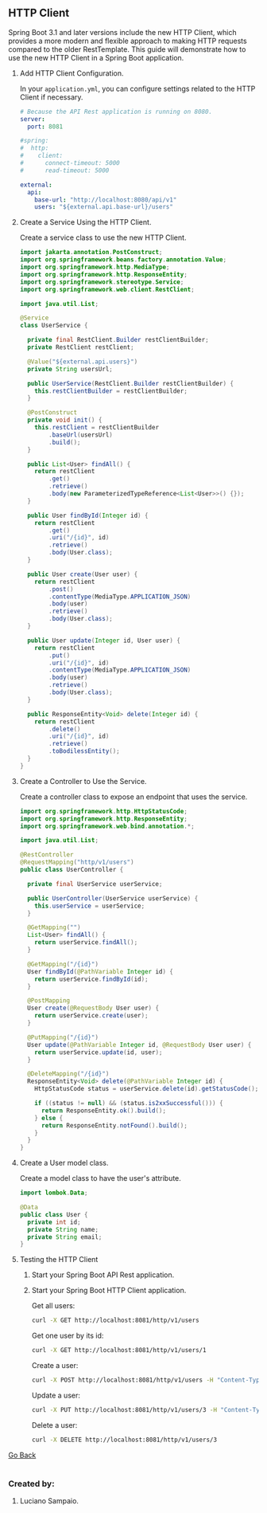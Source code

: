 ## HTTP Client

Spring Boot 3.1 and later versions include the new HTTP Client, which provides a more modern and flexible approach to making HTTP requests compared to the older RestTemplate. This guide will demonstrate how to use the new HTTP Client in a Spring Boot application.

1. Add HTTP Client Configuration.

    In your `application.yml`, you can configure settings related to the HTTP Client if necessary.

    ```yml
    # Because the API Rest application is running on 8080.
    server:
      port: 8081

    #spring:
    #  http:
    #    client:
    #      connect-timeout: 5000
    #      read-timeout: 5000

    external:
      api:
        base-url: "http://localhost:8080/api/v1"
        users: "${external.api.base-url}/users"
    ```

1. Create a Service Using the HTTP Client.

    Create a service class to use the new HTTP Client.

    ```java
    import jakarta.annotation.PostConstruct;
    import org.springframework.beans.factory.annotation.Value;
    import org.springframework.http.MediaType;
    import org.springframework.http.ResponseEntity;
    import org.springframework.stereotype.Service;
    import org.springframework.web.client.RestClient;

    import java.util.List;

    @Service
    class UserService {

      private final RestClient.Builder restClientBuilder;
      private RestClient restClient;

      @Value("${external.api.users}")
      private String usersUrl;

      public UserService(RestClient.Builder restClientBuilder) {
        this.restClientBuilder = restClientBuilder;
      }

      @PostConstruct
      private void init() {
        this.restClient = restClientBuilder
            .baseUrl(usersUrl)
            .build();
      }

      public List<User> findAll() {
        return restClient
            .get()
            .retrieve()
            .body(new ParameterizedTypeReference<List<User>>() {});
      }

      public User findById(Integer id) {
        return restClient
            .get()
            .uri("/{id}", id)
            .retrieve()
            .body(User.class);
      }

      public User create(User user) {
        return restClient
            .post()
            .contentType(MediaType.APPLICATION_JSON)
            .body(user)
            .retrieve()
            .body(User.class);
      }

      public User update(Integer id, User user) {
        return restClient
            .put()
            .uri("/{id}", id)
            .contentType(MediaType.APPLICATION_JSON)
            .body(user)
            .retrieve()
            .body(User.class);
      }

      public ResponseEntity<Void> delete(Integer id) {
        return restClient
            .delete()
            .uri("/{id}", id)
            .retrieve()
            .toBodilessEntity();
      }
    }
    ```

1. Create a Controller to Use the Service.

    Create a controller class to expose an endpoint that uses the service.

    ```java
    import org.springframework.http.HttpStatusCode;
    import org.springframework.http.ResponseEntity;
    import org.springframework.web.bind.annotation.*;

    import java.util.List;

    @RestController
    @RequestMapping("http/v1/users")
    public class UserController {

      private final UserService userService;

      public UserController(UserService userService) {
        this.userService = userService;
      }

      @GetMapping("")
      List<User> findAll() {
        return userService.findAll();
      }

      @GetMapping("/{id}")
      User findById(@PathVariable Integer id) {
        return userService.findById(id);
      }

      @PostMapping
      User create(@RequestBody User user) {
        return userService.create(user);
      }

      @PutMapping("/{id}")
      User update(@PathVariable Integer id, @RequestBody User user) {
        return userService.update(id, user);
      }

      @DeleteMapping("/{id}")
      ResponseEntity<Void> delete(@PathVariable Integer id) {
        HttpStatusCode status = userService.delete(id).getStatusCode();

        if ((status != null) && (status.is2xxSuccessful())) {
          return ResponseEntity.ok().build();
        } else {
          return ResponseEntity.notFound().build();
        }
      }
    }
    ```

1. Create a User model class.

    Create a model class to have the user's attribute.

    ```java
    import lombok.Data;

    @Data
    public class User {
      private int id;
      private String name;
      private String email;
    }
    ```

1. Testing the HTTP Client

    1. Start your Spring Boot API Rest application.
    1. Start your Spring Boot HTTP Client application.

        Get all users:
        ```bash
        curl -X GET http://localhost:8081/http/v1/users
        ```

        Get one user by its id:
        ```bash
        curl -X GET http://localhost:8081/http/v1/users/1
        ```

        Create a user:
        ```bash
        curl -X POST http://localhost:8081/http/v1/users -H "Content-Type: application/json" -d '{"name":"John Doe","email":"john.doe@example.com"}'
        ```

        Update a user:
        ```bash
        curl -X PUT http://localhost:8081/http/v1/users/3 -H "Content-Type: application/json" -d '{"name":"Jane Doe","email":"jane.doe@example.com"}'
        ```

        Delete a user:
        ```bash
        curl -X DELETE http://localhost:8081/http/v1/users/3
        ```

[Go Back](../../../README.md)

#
### Created by:

1. Luciano Sampaio.
